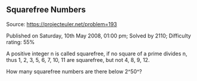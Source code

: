 Squarefree Numbers
------------------

Source: https://projecteuler.net/problem=193

Published on Saturday, 10th May 2008, 01:00 pm; Solved by 2110;
Difficulty rating: 55%

A positive integer n is called squarefree, if no square of a prime
divides n, thus 1, 2, 3, 5, 6, 7, 10, 11 are squarefree, but not 4, 8,
9, 12.

How many squarefree numbers are there below 2^50^?
